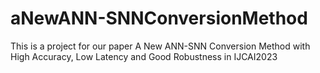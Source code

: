 # aNewANN-SNNConversionMethod
This is a project for our paper A New ANN-SNN Conversion Method with High Accuracy, Low Latency and Good Robustness in IJCAI2023

